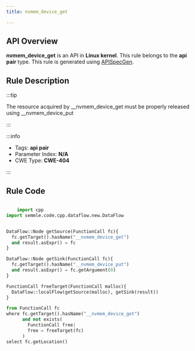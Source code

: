```yaml
---
title: nvmem_device_get

---
```



## API Overview
**nvmem_device_get** is an API in **Linux kernel**. This rule belongs to the **api pair** type. This rule is generated using [APISpecGen](../../tools/APISpecGen).
## Rule Description

:::tip

The resource acquired by __nvmem_device_get must be properly released using __nvmem_device_put

:::

:::info

- Tags: **api pair**
- Parameter Index: **N/A**
- CWE Type: **CWE-404**

:::

## Rule Code
```python

    import cpp
import semmle.code.cpp.dataflow.new.DataFlow


DataFlow::Node getSource(FunctionCall fc){
  fc.getTarget().hasName("__nvmem_device_get")
  and result.asExpr() = fc
}

DataFlow::Node getSink(FunctionCall fc){
  fc.getTarget().hasName("__nvmem_device_put")
  and result.asExpr() = fc.getArgument(0)
}

FunctionCall freeTarget(FunctionCall malloc){
  DataFlow::localFlow(getSource(malloc), getSink(result))
}

from FunctionCall fc
where fc.getTarget().hasName("__nvmem_device_get")
      and not exists(
        FunctionCall free| 
        free = freeTarget(fc)
      )
select fc.getLocation()

    
```